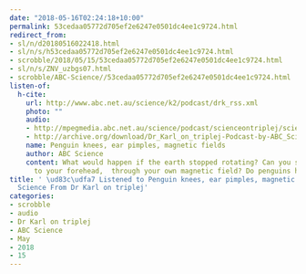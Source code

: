 ```yaml
---
date: "2018-05-16T02:24:18+10:00"
permalink: 53cedaa05772d705ef2e6247e0501dc4ee1c9724.html
redirect_from:
- sl/n/d20180516022418.html
- sl/n/s/h53cedaa05772d705ef2e6247e0501dc4ee1c9724.html
- scrobble/2018/05/15/53cedaa05772d705ef2e6247e0501dc4ee1c9724.html
- sl/n/s/ZNV_uzbgs07.html
- scrobble/ABC-Science//53cedaa05772d705ef2e6247e0501dc4ee1c9724.html
listen-of:
  h-cite:
    url: http://www.abc.net.au/science/k2/podcast/drk_rss.xml
    photo: ""
    audio:
    - http://mpegmedia.abc.net.au/science/podcast/scienceontriplej/scienceontriplej20170629.mp3
    - http://archive.org/download/Dr_Karl_on_triplej-Podcast-by-ABC_Science/Penguin_knees_ear_pimples_magnetic_fields.mp3
    name: Penguin knees, ear pimples, magnetic fields
    author: ABC Science
    content: What would happen if the earth stopped rotating? Can you stick coins
      to your forehead,  through your own magnetic field? Do penguins have knees?
title: ' \ud83c\udfa7 Listened to Penguin knees, ear pimples, magnetic fields by ABC
  Science From Dr Karl on triplej'
categories:
- scrobble
- audio
- Dr Karl on triplej
- ABC Science
- May
- 2018
- 15
---
```

